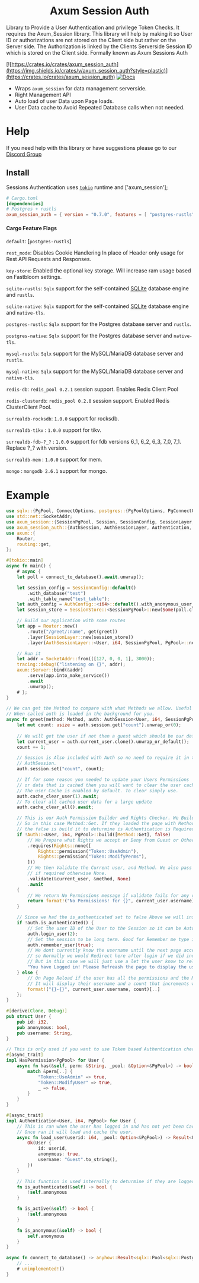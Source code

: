 <h1 align="center">
 Axum Session Auth
</h1>

Library to Provide a User Authentication and privilege Token Checks. It requires the Axum_Session library.
This library will help by making it so User ID or authorizations are not stored on the Client side but rather on the Server side.
The Authorization is linked by the Clients Serverside Session ID which is stored on the Client side. Formally known as Axum Sessions Auth

[![https://crates.io/crates/axum_session_auth](https://img.shields.io/crates/v/axum_session_auth?style=plastic)](https://crates.io/crates/axum_session_auth)
[![Docs](https://docs.rs/axum_session_auth/badge.svg)](https://docs.rs/axum_session_auth)

- Wraps `axum_session` for data management serverside.
- Right Management API
- Auto load of user Data upon Page loads.
- User Data cache to Avoid Repeated Database calls when not needed.

# Help

If you need help with this library or have suggestions please go to our [Discord Group](https://discord.gg/gVXNDwpS3Z)

## Install

 Sessions Authentication uses [`tokio`] runtime and ['axum_session'];

[`tokio`]: https://github.com/tokio-rs/tokio
[`native-tls`]: https://crates.io/crates/native-tls
[`rustls`]: https://crates.io/crates/rustls
[`sqlx`]: https://crates.io/crates/sqlx
[`axum_session`]: https://crates.io/crates/axum_session

```toml
# Cargo.toml
[dependencies]
# Postgres + rustls
axum_session_auth = { version = "0.7.0", features = [ "postgres-rustls" ] }
```

#### Cargo Feature Flags
`default`: [`postgres-rustls`]

`rest_mode`: Disables Cookie Handlering In place of Header only usage for Rest API Requests and Responses.

`key-store`: Enabled the optional key storage. Will increase ram usage based on Fastbloom settings.

`sqlite-rustls`: `Sqlx` support for the self-contained [SQLite](https://sqlite.org/) database engine and `rustls`.

`sqlite-native`: `Sqlx` support for the self-contained [SQLite](https://sqlite.org/) database engine and `native-tls`.

`postgres-rustls`: `Sqlx` support for the Postgres database server and `rustls`.

`postgres-native`: `Sqlx` support for the Postgres database server and `native-tls`.

`mysql-rustls`: `Sqlx` support for the MySQL/MariaDB database server and `rustls`.

`mysql-native`: `Sqlx` support for the MySQL/MariaDB database server and `native-tls`.

`redis-db`:  `redis_pool 0.2.1` session support. Enables Redis Client Pool

`redis-clusterdb`:  `redis_pool 0.2.0` session support. Enabled Redis ClusterClient Pool.

`surrealdb-rocksdb`: `1.0.0` support for rocksdb.

`surrealdb-tikv` : `1.0.0` support for tikv.

`surrealdb-fdb-?_?` : `1.0.0` support for fdb versions 6_1, 6_2, 6_3, 7_0, 7_1. Replace ?_? with version.

`surrealdb-mem` : `1.0.0` support for mem.

`mongo` : `mongodb 2.6.1` support for mongo.

# Example

```rust
use sqlx::{PgPool, ConnectOptions, postgres::{PgPoolOptions, PgConnectOptions}};
use std::net::SocketAddr;
use axum_session::{SessionPgPool, Session, SessionConfig, SessionLayer, DatabasePool};
use axum_session_auth::{AuthSession, AuthSessionLayer, Authentication, AuthConfig};
use axum::{
    Router,
    routing::get,
};

#[tokio::main]
async fn main() {
    # async {
    let poll = connect_to_database().await.unwrap();

    let session_config = SessionConfig::default()
        .with_database("test")
        .with_table_name("test_table");
    let auth_config = AuthConfig::<i64>::default().with_anonymous_user_id(Some(1));
    let session_store = SessionStore::<SessionPgPool>::new(Some(poll.clone().into()), session_config);

    // Build our application with some routes
    let app = Router::new()
        .route("/greet/:name", get(greet))
        .layer(SessionLayer::new(session_store))
        .layer(AuthSessionLayer::<User, i64, SessionPgPool, PgPool>::new(Some(poll)).with_config(auth_config));

    // Run it
    let addr = SocketAddr::from(([127, 0, 0, 1], 3000));
    tracing::debug!("listening on {}", addr);
    axum::Server::bind(&addr)
        .serve(app.into_make_service())
        .await
        .unwrap();
    # };
}

// We can get the Method to compare with what Methods we allow. Useful if this supports multiple methods.
// When called auth is loaded in the background for you.
async fn greet(method: Method, auth: AuthSession<User, i64, SessionPgPool, PgPool>) -> &'static str {
    let mut count: usize = auth.session.get("count").unwrap_or(0);
    
    // We will get the user if not then a guest which should be our default.
    let current_user = auth.current_user.clone().unwrap_or_default();
    count += 1;

    // Session is Also included with Auth so no need to require it in the function arguments if your using
    // AuthSession.
    auth.session.set("count", count);

    // If for some reason you needed to update your Users Permissions 
    // or data that is cached then you will want to clear the user cache if it is enabled.
    // The user Cache is enabled by default. To clear simply use.
    auth.cache_clear_user(1).await;
    // To clear all cached user data for a large update
    auth.cache_clear_all().await;

    // This is our Auth Permission Builder and Rights Checker. We Build it with the Methods to check for
    // So in this case Method::Get. If they loaded the page with Method::Post it will fail with the no Permissions! error.
    // the false is build it to deturmine is Authentication is Required or not. this runs is_authenticated() when true. 
    if !Auth::<User, i64, PgPool>::build([Method::Get], false)
        // We Prepare what Rights we accept or Deny from Guest or Other users.
        .requires(Rights::none([
            Rights::permission("Token::UseAdmin"),
            Rights::permission("Token::ModifyPerms"),
        ]))
        // We then Validate the Current user, and Method. We also pass our Database along for database permissions checking
        // if required otherwise None.
        .validate(&current_user, &method, None)
        .await
    {
        // We return No Permissions message if validate fails for any reason.
        return format!("No Permissions! for {}", current_user.username)[];
    }

    // Since we had the is_authenticated set to false Above we will instead use it to login our Guest user. 
    if !auth.is_authenticated() {
        // Set the user ID of the User to the Session so it can be Auto Loaded the next load or redirect
        auth.login_user(2);
        // Set the session to be long term. Good for Remember me type instances.
        auth.remember_user(true);
        // We dont currently know the username until the next page access.
        // so Normally we would Redirect here after login if we did indeed login.
        // But in this case we will just use a let the user know to reload the page for the example.
        "You have Logged in! Please Refreash the page to display the username and counter."
    } else {
        // On Page Reload if the user has all the permissions and the Method is correct and they are logged in
        // It will display their username and a count that increments with each page refreash.
        format!("{}-{}", current_user.username, count)[..]
    };
}

#[derive(Clone, Debug)]
pub struct User {
    pub id: i32,
    pub anonymous: bool,
    pub username: String,
}

// This is only used if you want to use Token based Authentication checks
#[async_trait]
impl HasPermission<PgPool> for User {
    async fn has(&self, perm: &String, _pool: &Option<&PgPool>) -> bool {
        match &perm[..] {
            "Token::UseAdmin" => true,
            "Token::ModifyUser" => true,
            _ => false,
        }
    }
}

#[async_trait]
impl Authentication<User, i64, PgPool> for User {
    // This is ran when the user has logged in and has not yet been Cached in the system.
    // Once ran it will load and cache the user.
    async fn load_user(userid: i64, _pool: Option<&PgPool>) -> Result<User> {
        Ok(User {
            id: userid,
            anonymous: true,
            username: "Guest".to_string(),
        })
    }

    // This function is used internally to deturmine if they are logged in or not.
    fn is_authenticated(&self) -> bool {
        !self.anonymous
    }

    fn is_active(&self) -> bool {
        !self.anonymous
    }

    fn is_anonymous(&self) -> bool {
        self.anonymous
    }
}

async fn connect_to_database() -> anyhow::Result<sqlx::Pool<sqlx::Postgres>> {
    // ...
    # unimplemented!()
}
```
